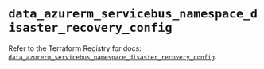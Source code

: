 # `data_azurerm_servicebus_namespace_disaster_recovery_config`

Refer to the Terraform Registry for docs: [`data_azurerm_servicebus_namespace_disaster_recovery_config`](https://registry.terraform.io/providers/hashicorp/azurerm/3.86.0/docs/data-sources/servicebus_namespace_disaster_recovery_config).

